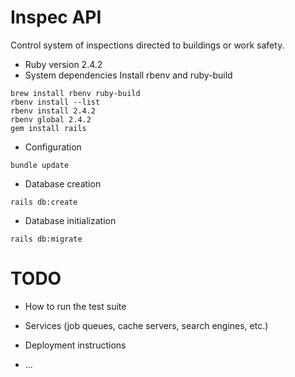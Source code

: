 # Inspec API

Control system of inspections directed to buildings or work safety.

* Ruby version
2.4.2
* System dependencies
Install rbenv and ruby-build
```
brew install rbenv ruby-build
rbenv install --list
rbenv install 2.4.2
rbenv global 2.4.2
gem install rails
```
* Configuration
```
bundle update
```

* Database creation
```
rails db:create
```

* Database initialization
```
rails db:migrate
```

# TODO
* How to run the test suite

* Services (job queues, cache servers, search engines, etc.)

* Deployment instructions

* ...
